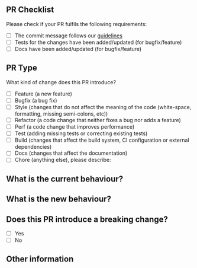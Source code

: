 ## PR Checklist

Please check if your PR fulfils the following requirements:

- [ ] The commit message follows our [guidelines](https://github.com/Sonia-corporation/ngx-achievements/blob/master/CONTRIBUTING.md)
- [ ] Tests for the changes have been added/updated (for bugfix/feature)
- [ ] Docs have been added/updated (for bugfix/feature)

## PR Type

What kind of change does this PR introduce?

<!-- Please check the one that applies to this PR using "x". -->

- [ ] Feature (a new feature)
- [ ] Bugfix (a bug fix)
- [ ] Style (changes that do not affect the meaning of the code (white-space, formatting, missing semi-colons, etc))
- [ ] Refactor (a code change that neither fixes a bug nor adds a feature)
- [ ] Perf (a code change that improves performance)
- [ ] Test (adding missing tests or correcting existing tests)
- [ ] Build (changes that affect the build system, CI configuration or external dependencies)
- [ ] Docs (changes that affect the documentation)
- [ ] Chore (anything else), please describe:

## What is the current behaviour?

<!-- Please describe the current behaviour that you are modifying, or link to a relevant issue. -->

## What is the new behaviour?

## Does this PR introduce a breaking change?

- [ ] Yes
- [ ] No

<!-- If this PR contains a breaking change, please describe the impact and migration path for existing applications below. -->

## Other information

